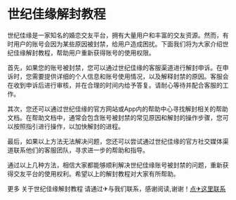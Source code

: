 # 世纪佳缘解封教程

世纪佳缘是一家知名的婚恋交友平台，拥有大量用户和丰富的交友资源。然而，有时用户的账号会因为某些原因被封禁，给用户造成困扰。下面我们将为大家介绍世纪佳缘解封教程，帮助用户重新获得账号的使用权限。

首先，如果您的账号被封禁，您可以通过世纪佳缘的客服渠道进行解封申诉。在申诉时，您需要提供详细的个人信息和账号使用情况，以及解释封禁的原因。客服会在收到申诉后进行审核，并在合理的时间内给予答复。请耐心等待并配合客服的工作。

其次，您还可以通过世纪佳缘的官方网站或App内的帮助中心寻找解封相关的帮助文档。在帮助文档中，通常会包含账号被封禁的常见原因和解封的操作步骤，您可以按照指引进行操作，以加快解封的进程。

最后，如果以上方法无法解决问题，您还可以尝试通过世纪佳缘的官方社交媒体渠道联系他们的客服团队，寻求进一步的帮助和指导。

通过以上几种方法，相信大家都能够顺利解决世纪佳缘账号被封禁的问题，重新获得交友平台的使用权利。希望以上的解封教程对大家有所帮助。

更多 关于世纪佳缘解封教程 请通过✈与我们联系，感谢阅读,谢谢！[点✈这里联系](https://ss.k02.cc)
